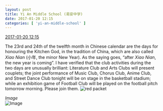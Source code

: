 ```yaml
---
layout: post
title: Yi An Middle School (易安中学)
date: 2017-01-20 12:15
categories: [ 'yi-an-middle-school' ]
---
```


<div class="weibo-info">
  <a href="http://weibo.com/6074218720/ErG7y0Ag9">2017-01-20 12:15</a>
</div>

The 23rd and 24th of the twelfth month in Chinese calendar are the days for honouring the Kitchen God, in the tradition of China, which are also called *Xiao Nian* (小年, the minor New Year). As the saying goes, “after *Xiao Nian*, the new year is coming”. I have verified that the club activities during the two days are unusually brilliant: Literature Club and Arts Clubs will present couplets; the joint performance of Music Club, Chorus Club, Anime Club, and Street Dance Club tonight will be on stage in the basketball stadium; while an exhibition game of Football Club will be played on the football pitch tomorrow morning. Please join them. ![red packet](http://img.t.sinajs.cn/t4/appstyle/expression/ext/normal/e0/hongbao1_org.gif)

<!-- more -->

*Image*  
![Image](http://wx4.sinaimg.cn/mw690/006D4NLGgy1fbwz1v75ztj30j60cvgpl.jpg)
